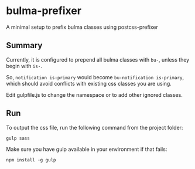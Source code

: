 # bulma-prefixer

A minimal setup to prefix bulma classes using postcss-prefixer

## Summary

Currently, it is configured to prepend all bulma classes with `bu-`, unless they begin with `is-`.

So, `notification is-primary` would become `bu-notification is-primary`, which should avoid conflicts with existing css classes you are using.

Edit gulpfile.js to change the namespace or to add other ignored classes.

## Run

To output the css file, run the following command from the project folder:

`gulp sass`

Make sure you have gulp available in your environment if that fails:

`npm install -g gulp`
